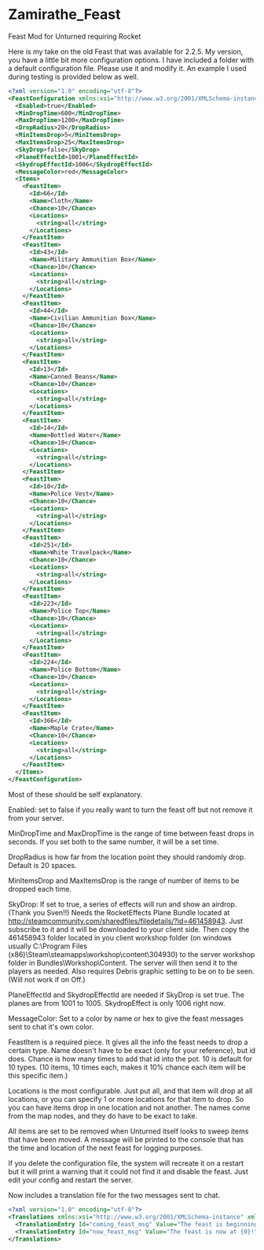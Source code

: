 # Zamirathe_Feast
Feast Mod for Unturned requiring Rocket

Here is my take on the old Feast that was available for 2.2.5.  My version, you have a little bit more configuration options. I have included a folder with a default configuration file.  Please use it and modify it.  An example I used during testing is provided below as well.

```xml
<?xml version="1.0" encoding="utf-8"?>
<FeastConfiguration xmlns:xsi="http://www.w3.org/2001/XMLSchema-instance" xmlns:xsd="http://www.w3.org/2001/XMLSchema">
  <Enabled>true</Enabled>
  <MinDropTime>600</MinDropTime>
  <MaxDropTime>1200</MaxDropTime>
  <DropRadius>20</DropRadius>
  <MinItemsDrop>5</MinItemsDrop>
  <MaxItemsDrop>25</MaxItemsDrop>
  <SkyDrop>false</SkyDrop>
  <PlaneEffectId>1001</PlaneEffectId>
  <SkydropEffectId>1006</SkydropEffectId>
  <MessageColor>red</MessageColor>
  <Items>
    <FeastItem>
      <Id>66</Id>
      <Name>Cloth</Name>
      <Chance>10</Chance>
      <Locations>
        <string>all</string>
      </Locations>
    </FeastItem>
    <FeastItem>
      <Id>43</Id>
      <Name>Military Ammunition Box</Name>
      <Chance>10</Chance>
      <Locations>
        <string>all</string>
      </Locations>
    </FeastItem>
    <FeastItem>
      <Id>44</Id>
      <Name>Civilian Ammunition Box</Name>
      <Chance>10</Chance>
      <Locations>
        <string>all</string>
      </Locations>
    </FeastItem>
    <FeastItem>
      <Id>13</Id>
      <Name>Canned Beans</Name>
      <Chance>10</Chance>
      <Locations>
        <string>all</string>
      </Locations>
    </FeastItem>
    <FeastItem>
      <Id>14</Id>
      <Name>Bottled Water</Name>
      <Chance>10</Chance>
      <Locations>
        <string>all</string>
      </Locations>
    </FeastItem>
    <FeastItem>
      <Id>10</Id>
      <Name>Police Vest</Name>
      <Chance>10</Chance>
      <Locations>
        <string>all</string>
      </Locations>
    </FeastItem>
    <FeastItem>
      <Id>251</Id>
      <Name>White Travelpack</Name>
      <Chance>10</Chance>
      <Locations>
        <string>all</string>
      </Locations>
    </FeastItem>
    <FeastItem>
      <Id>223</Id>
      <Name>Police Top</Name>
      <Chance>10</Chance>
      <Locations>
        <string>all</string>
      </Locations>
    </FeastItem>
    <FeastItem>
      <Id>224</Id>
      <Name>Police Bottom</Name>
      <Chance>10</Chance>
      <Locations>
        <string>all</string>
      </Locations>
    </FeastItem>
    <FeastItem>
      <Id>366</Id>
      <Name>Maple Crate</Name>
      <Chance>10</Chance>
      <Locations>
        <string>all</string>
      </Locations>
    </FeastItem>
  </Items>
</FeastConfiguration>
```

Most of these should be self explanatory.

Enabled: set to false if you really want to turn the feast off but not remove it from your server.

MinDropTime and MaxDropTime is the range of time between feast drops in seconds.  If you set both to the same number, it will be a set time.

DropRadius is how far from the location point they should randomly drop.  Default is 20 spaces.

MinItemsDrop and MaxItemsDrop is the range of number of items to be dropped each time.

SkyDrop:  If set to true, a series of effects will run and show an airdrop.  (Thank you Sven!!) Needs the RocketEffects Plane Bundle located at http://steamcommunity.com/sharedfiles/filedetails/?id=461458943.  Just subscribe to it and it will be downloaded to your client side.  Then copy the 461458943 folder located in you client workshop folder (on windows usually C:\Program Files (x86)\Steam\steamapps\workshop\content\304930) to the server workshop folder in Bundles\Workshop\Content.  The server will then send it to the players as needed.  Also requires Debris graphic setting to be on to be seen.  (Will not work if on Off.)

PlaneEffectId and SkydropEffectId are needed if SkyDrop is set true.  The planes are from 1001 to 1005.  SkydropEffect is only 1006 right now.

MessageColor: Set to a color by name or hex to give the feast messages sent to chat it's own color.

FeastItem is a required piece.  It gives all the info the feast needs to drop a certain type.  Name doesn't have to be exact (only for your reference), but id does.  Chance is how many times to add that id into the pot.  10 is default for 10 types.  (10 items, 10 times each, makes it 10% chance each item will be this specific item.)

Locations is the most configurable.  Just put all, and that item will drop at all locations, or you can specify 1 or more locations for that item to drop.  So you can have items drop in one location and not another.  The names come from the map nodes, and they do have to be exact to take.

All items are set to be removed when Unturned itself looks to sweep items that have been moved.  A message will be printed to the console that has the time and location of the next feast for logging purposes.

If you delete the configuration file, the system will recreate it on a restart but it will print a warning that it could not find it and disable the feast.  Just edit your config and restart the server.

Now includes a translation file for the two messages sent to chat.

```xml
<?xml version="1.0" encoding="utf-8"?>
<Translations xmlns:xsi="http://www.w3.org/2001/XMLSchema-instance" xmlns:xsd="http://www.w3.org/2001/XMLSchema">
  <TranslationEntry Id="coming_feast_msg" Value="The feast is beginning at {0} in {1} minutes!" />
  <TranslationEntry Id="now_feast_msg" Value="The feast is now at {0}!" />
</Translations>
```
